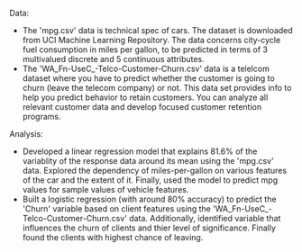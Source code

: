 Data:
- The 'mpg.csv' data is technical spec of cars. The dataset is downloaded from UCI Machine Learning Repository. The data concerns city-cycle fuel consumption in miles per gallon, to be predicted in terms of 3 multivalued discrete and 5 continuous attributes.
- The 'WA_Fn-UseC_-Telco-Customer-Churn.csv' data is a telelcom dataset where you have to predict whether the customer is going to churn (leave the telecom company) or not. This data set provides info to help you predict behavior to retain customers. You can analyze all relevant customer data and develop focused customer retention programs.

Analysis:
- Developed a linear regression model that explains 81.6% of the variablity of the response data around its mean using the 'mpg.csv' data. Explored the dependency of miles-per-gallon on various features of the car and the extent of it. Finally, used the model to predict mpg values for sample values of vehicle features.
- Built a logistic regression (with around 80% accuracy) to predict the 'Churn' variable based on client features using the 'WA_Fn-UseC_-Telco-Customer-Churn.csv' data. Additionally, identified variable that influences the churn of clients and thier level of significance. Finally found the clients with highest chance of leaving.
